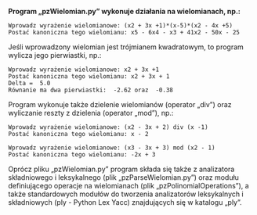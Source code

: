 **Program „pzWielomian.py” wykonuje działania na wielomianach, np.:**

    Wprowadz wyrażenie wielomianowe: (x2 + 3x +1)*(x-5)*(x2 - 4x +5)
    Postać kanoniczna tego wielomianu: x5 - 6x4 - x3 + 41x2 - 50x - 25

Jeśli wprowadzony wielomian jest trójmianem kwadratowym, to program wylicza jego pierwiastki, np.:

	Wprowadz wyrażenie wielomianowe: x2 + 3x +1
	Postać kanoniczna tego wielomianu: x2 + 3x + 1
	Delta =  5.0
	Równanie ma dwa pierwiastki:  -2.62 oraz  -0.38

Program wykonuje także dzielenie wielomianów (operator „div”) oraz wyliczanie reszty z dzielenia (operator „mod”), np.:

    Wprowadz wyrażenie wielomianowe: (x2 - 3x + 2) div (x -1)
    Postać kanoniczna tego wielomianu: x - 2

    Wprowadz wyrażenie wielomianowe: (x3 - 3x + 3) mod (x2 - 1)
    Postać kanoniczna tego wielomianu: -2x + 3

Oprócz pliku „pzWielomian.py” program składa się także z analizatora składniowego i leksykalnego (plik „pzParseWielomian.py”) oraz modułu definiującego operacje na wielomianach (plik „pzPolinomialOperations”), a także standardowych modułów do tworzenia analizatorów leksykalnych i składniowych (ply - Python Lex Yacc) znajdujących się w katalogu „ply”.